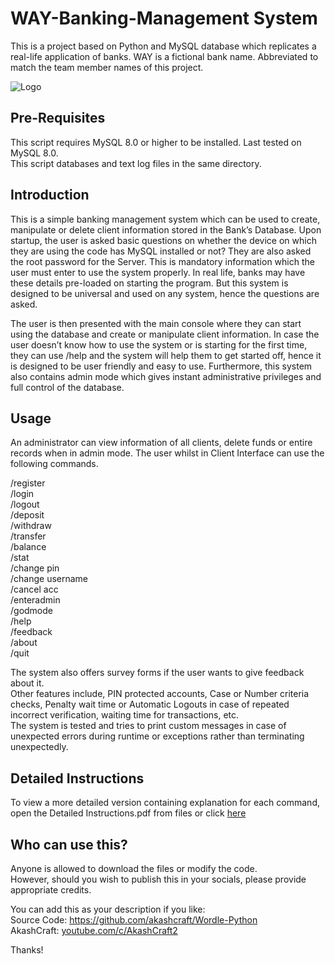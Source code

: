 # WAY-Banking-Management System
This is a project based on Python and MySQL database which replicates a real-life application of banks.
WAY is a fictional bank name. Abbreviated to match the team member names of this project.
  
![Logo](https://user-images.githubusercontent.com/113077967/189465347-6fe2150f-7abc-49fd-a025-e835e21a961f.png)

## Pre-Requisites 
This script requires MySQL 8.0 or higher to be installed. Last tested on MySQL 8.0.  
This script databases and text log files in the same directory.

## Introduction
This is a simple banking management system which can be used to create, manipulate or delete client information stored in the Bank’s Database. Upon startup, the user is asked basic questions on whether the device on which they are using the code has MySQL installed or not? They are also asked the root password for the Server. This is mandatory information which the user must enter to use the system properly. In real life, banks may have these details pre-loaded on starting the program. But this system is designed to be universal and used on any system, hence the questions are asked.  
  
The user is then presented with the main console where they can start using the database and create or manipulate client information. In case the user doesn’t know how to use the system or is starting for the first time, they can use /help and the system will help them to get started off, hence it is designed to be user friendly and easy to use.
Furthermore, this system also contains admin mode which gives instant administrative privileges and full control of the database.

## Usage
An administrator can view information of all clients, delete funds or entire records when in admin mode.
The user whilst in Client Interface can use the following commands.  
  
/register  
/login  
/logout  
/deposit  
/withdraw  
/transfer  
/balance  
/stat  
/change pin  
/change username  
/cancel acc  
/enteradmin  
/godmode  
/help  
/feedback  
/about  
/quit  
  
The system also offers survey forms if the user wants to give feedback about it.  
Other features include, PIN protected accounts, Case or Number criteria checks, Penalty wait time or Automatic Logouts in case of repeated incorrect verification, waiting time for transactions, etc.  
The system is tested and tries to print custom messages in case of unexpected errors during runtime or exceptions rather than terminating unexpectedly.

## Detailed Instructions
To view a more detailed version containing explanation for each command, open the Detailed Instructions.pdf from files or click [here](https://github.com/akashcraft/WAY-Banking-Management/files/9539411/Detailed.Instructions.pdf)

## Who can use this?
Anyone is allowed to download the files or modify the code.  
However, should you wish to publish this in your socials, please provide appropriate credits.  

You can add this as your description if you like:  
Source Code: https://github.com/akashcraft/Wordle-Python  
AkashCraft: [youtube.com/c/AkashCraft2](https://youtube.com/c/AkashCraft2)  

Thanks!
